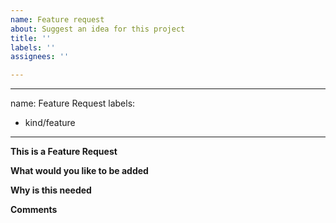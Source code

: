 ```yaml
---
name: Feature request
about: Suggest an idea for this project
title: ''
labels: ''
assignees: ''

---
```


---
name: Feature Request
labels:
- kind/feature
---
**This is a Feature Request**

<!-- Please only use this template for submitting feature/enhancement requests -->

**What would you like to be added**
<!-- Describe as precisely as possible how this feature/enhancement should work from the user perspective. What should be changed, etc. -->

**Why is this needed**

**Comments**
<!-- Any additional related comments that might help. Drawings/mockups would be extremely helpful (if required). -->
